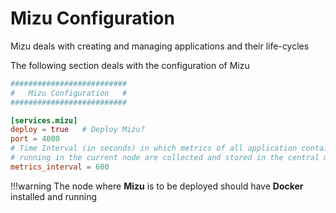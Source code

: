 # Mizu Configuration

Mizu deals with creating and managing applications and their life-cycles

The following section deals with the configuration of Mizu

```toml
##########################
#   Mizu Configuration   #
##########################

[services.mizu]
deploy = true   # Deploy Mizu?
port = 4000
# Time Interval (in seconds) in which metrics of all application containers
# running in the current node are collected and stored in the central mongoDB database
metrics_interval = 600
```

!!!warning
    The node where **Mizu** is to be deployed should have **Docker** installed and running
